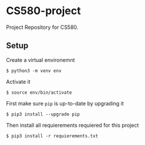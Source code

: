 # CS580-project

Project Repository for CS580.


## Setup

Create a virtual environemnt
```
$ python3 -m venv env
```
Activate it
```
$ source env/bin/activate
```
First make sure `pip` is up-to-date by upgrading it
```
$ pip3 install --upgrade pip
```
Then install all requierements requiered for this project
```
$ pip3 install -r requierements.txt
```
